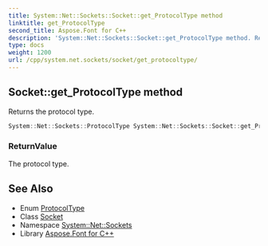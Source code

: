 ```yaml
---
title: System::Net::Sockets::Socket::get_ProtocolType method
linktitle: get_ProtocolType
second_title: Aspose.Font for C++
description: 'System::Net::Sockets::Socket::get_ProtocolType method. Returns the protocol type in C++.'
type: docs
weight: 1200
url: /cpp/system.net.sockets/socket/get_protocoltype/
---
```

## Socket::get_ProtocolType method


Returns the protocol type.

```cpp
System::Net::Sockets::ProtocolType System::Net::Sockets::Socket::get_ProtocolType()
```


### ReturnValue

The protocol type.

## See Also

* Enum [ProtocolType](../../protocoltype/)
* Class [Socket](../)
* Namespace [System::Net::Sockets](../../)
* Library [Aspose.Font for C++](../../../)

